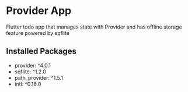 # Provider App

Flutter todo app that manages state with Provider and has offline storage feature powered by sqflite

## Installed Packages

- provider: ^4.0.1
- sqflite: ^1.2.0
- path_provider: ^1.5.1
- intl: ^0.16.0
